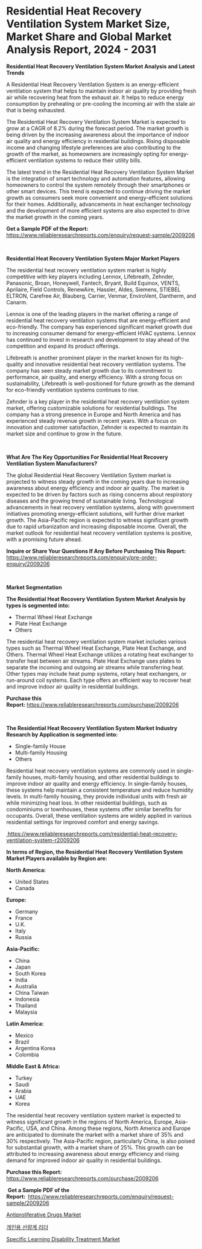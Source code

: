 <p><h1>Residential Heat Recovery Ventilation System Market Size, Market Share and Global Market Analysis Report, 2024 - 2031</h1></p><p><strong>Residential Heat Recovery Ventilation System Market Analysis and Latest Trends</strong></p>
<p><p>A Residential Heat Recovery Ventilation System is an energy-efficient ventilation system that helps to maintain indoor air quality by providing fresh air while recovering heat from the exhaust air. It helps to reduce energy consumption by preheating or pre-cooling the incoming air with the stale air that is being exhausted.</p><p>The Residential Heat Recovery Ventilation System Market is expected to grow at a CAGR of 8.2% during the forecast period. The market growth is being driven by the increasing awareness about the importance of indoor air quality and energy efficiency in residential buildings. Rising disposable income and changing lifestyle preferences are also contributing to the growth of the market, as homeowners are increasingly opting for energy-efficient ventilation systems to reduce their utility bills.</p><p>The latest trend in the Residential Heat Recovery Ventilation System Market is the integration of smart technology and automation features, allowing homeowners to control the system remotely through their smartphones or other smart devices. This trend is expected to continue driving the market growth as consumers seek more convenient and energy-efficient solutions for their homes. Additionally, advancements in heat exchanger technology and the development of more efficient systems are also expected to drive the market growth in the coming years.</p></p>
<p><strong>Get a Sample PDF of the Report:&nbsp;</strong> <a href="https://www.reliableresearchreports.com/enquiry/request-sample/2009206">https://www.reliableresearchreports.com/enquiry/request-sample/2009206</a></p>
<p>&nbsp;</p>
<p><strong>Residential Heat Recovery Ventilation System Major Market Players</strong></p>
<p><p>The residential heat recovery ventilation system market is highly competitive with key players including Lennox, Lifebreath, Zehnder, Panasonic, Broan, Honeywell, Fantech, Bryant, Build Equinox, VENTS, Aprilaire, Field Controls, RenewAire, Hassler, Aldes, Siemens, STIEBEL ELTRON, Carefree Air, Blauberg, Carrier, Venmar, EnviroVent, Dantherm, and Canarm.</p><p>Lennox is one of the leading players in the market offering a range of residential heat recovery ventilation systems that are energy-efficient and eco-friendly. The company has experienced significant market growth due to increasing consumer demand for energy-efficient HVAC systems. Lennox has continued to invest in research and development to stay ahead of the competition and expand its product offerings.</p><p>Lifebreath is another prominent player in the market known for its high-quality and innovative residential heat recovery ventilation systems. The company has seen steady market growth due to its commitment to performance, air quality, and energy efficiency. With a strong focus on sustainability, Lifebreath is well-positioned for future growth as the demand for eco-friendly ventilation systems continues to rise.</p><p>Zehnder is a key player in the residential heat recovery ventilation system market, offering customizable solutions for residential buildings. The company has a strong presence in Europe and North America and has experienced steady revenue growth in recent years. With a focus on innovation and customer satisfaction, Zehnder is expected to maintain its market size and continue to grow in the future.</p></p>
<p>&nbsp;</p>
<p><strong>What Are The Key Opportunities For Residential Heat Recovery Ventilation System Manufacturers?</strong></p>
<p><p>The global Residential Heat Recovery Ventilation System market is projected to witness steady growth in the coming years due to increasing awareness about energy efficiency and indoor air quality. The market is expected to be driven by factors such as rising concerns about respiratory diseases and the growing trend of sustainable living. Technological advancements in heat recovery ventilation systems, along with government initiatives promoting energy-efficient solutions, will further drive market growth. The Asia-Pacific region is expected to witness significant growth due to rapid urbanization and increasing disposable income. Overall, the market outlook for residential heat recovery ventilation systems is positive, with a promising future ahead.</p></p>
<p><strong>Inquire or Share Your Questions If Any Before Purchasing This Report:</strong> <a href="https://www.reliableresearchreports.com/enquiry/pre-order-enquiry/2009206">https://www.reliableresearchreports.com/enquiry/pre-order-enquiry/2009206</a></p>
<p>&nbsp;</p>
<p><strong>Market Segmentation</strong></p>
<p><strong>The Residential Heat Recovery Ventilation System Market Analysis by types is segmented into:</strong></p>
<p><ul><li>Thermal Wheel Heat Exchange</li><li>Plate Heat Exchange</li><li>Others</li></ul></p>
<p><p>The residential heat recovery ventilation system market includes various types such as Thermal Wheel Heat Exchange, Plate Heat Exchange, and Others. Thermal Wheel Heat Exchange utilizes a rotating heat exchanger to transfer heat between air streams. Plate Heat Exchange uses plates to separate the incoming and outgoing air streams while transferring heat. Other types may include heat pump systems, rotary heat exchangers, or run-around coil systems. Each type offers an efficient way to recover heat and improve indoor air quality in residential buildings.</p></p>
<p><strong>Purchase this Report:&nbsp;</strong><a href="https://www.reliableresearchreports.com/purchase/2009206">https://www.reliableresearchreports.com/purchase/2009206</a></p>
<p>&nbsp;</p>
<p><strong>The Residential Heat Recovery Ventilation System Market Industry Research by Application is segmented into:</strong></p>
<p><ul><li>Single-family House</li><li>Multi-family Housing</li><li>Others</li></ul></p>
<p><p>Residential heat recovery ventilation systems are commonly used in single-family houses, multi-family housing, and other residential buildings to improve indoor air quality and energy efficiency. In single-family houses, these systems help maintain a consistent temperature and reduce humidity levels. In multi-family housing, they provide individual units with fresh air while minimizing heat loss. In other residential buildings, such as condominiums or townhouses, these systems offer similar benefits for occupants. Overall, these ventilation systems are widely applied in various residential settings for improved comfort and energy savings.</p></p>
<p><a href="https://www.reliableresearchreports.com/residential-heat-recovery-ventilation-system-r2009206">&nbsp;https://www.reliableresearchreports.com/residential-heat-recovery-ventilation-system-r2009206</a></p>
<p><strong>In terms of Region, the Residential Heat Recovery Ventilation System Market Players available by Region are:</strong></p>
<p>
    <p> <strong> North America: </strong>
        <ul>
            <li>United States</li>
            <li>Canada</li>
        </ul>
        </p> 
    <p> <strong> Europe: </strong>
        <ul>
            <li>Germany</li>
            <li>France</li>
            <li>U.K.</li>
            <li>Italy</li>
            <li>Russia</li>
        </ul>
        </p> 
    <p> <strong> Asia-Pacific: </strong>
        <ul>
            <li>China</li>
            <li>Japan</li>
            <li>South Korea</li>
            <li>India</li>
            <li>Australia</li>
            <li>China Taiwan</li>
            <li>Indonesia</li>
            <li>Thailand</li>
            <li>Malaysia</li>
        </ul>
        </p> 
    <p> <strong> Latin America: </strong>
        <ul>
            <li>Mexico</li>
            <li>Brazil</li>
            <li>Argentina Korea</li>
            <li>Colombia</li>
        </ul>
        </p> 
    <p> <strong> Middle East & Africa: </strong>
        <ul>
            <li>Turkey</li>
            <li>Saudi</li>
            <li>Arabia</li>
            <li>UAE</li>
            <li>Korea</li>
        </ul>
    </p>
    </p>
<p><p>The residential heat recovery ventilation system market is expected to witness significant growth in the regions of North America, Europe, Asia-Pacific, USA, and China. Among these regions, North America and Europe are anticipated to dominate the market with a market share of 35% and 30% respectively. The Asia-Pacific region, particularly China, is also poised for substantial growth, with a market share of 25%. This growth can be attributed to increasing awareness about energy efficiency and rising demand for improved indoor air quality in residential buildings.</p></p>
<p><strong>Purchase this Report: </strong><a href="https://www.reliableresearchreports.com/purchase/2009206">https://www.reliableresearchreports.com/purchase/2009206</a></p>
<p>&nbsp;<strong>Get a Sample PDF of the Report:&nbsp;&nbsp;</strong><a href="https://www.reliableresearchreports.com/enquiry/request-sample/2009206">https://www.reliableresearchreports.com/enquiry/request-sample/2009206</a></p>
<p><strong></strong></p>
<p><p><a href="https://view.publitas.com/reportprime-1/antiproliferative-drugs-market-trends-a-detailed-study-of-its-market-segmentation-and-analyzing-the-importance-of-the-emerging-trends/">Antiproliferative Drugs Market</a></p><p><a href="https://github.com/johneahan44556754/Market-Research-Report-List-1/blob/main/3549270178630.md">개인용 선량계 리더</a></p><p><a href="https://view.publitas.com/reportprime-1/global-specific-learning-disability-treatment-market-size-is-expected-to-reach-at-a-cagr-of-8-3-and-this-report-covers-market-growth-trend-opportunity-and-forecast-2024-2031/">Specific Learning Disability Treatment Market</a></p></p>